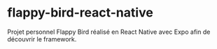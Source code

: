 # flappy-bird-react-native

Projet personnel Flappy Bird réalisé en React Native avec Expo afin de découvrir le framework.
